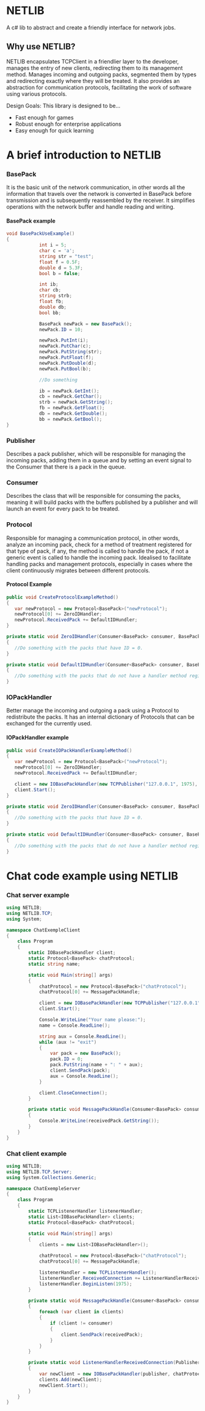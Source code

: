 # NETLIB
A c# lib to abstract and create a friendly interface for network jobs.

## Why use NETLIB?
NETLIB encapsulates TCPClient in a friendlier layer to the developer, manages the entry of new clients, redirecting them to its management method. Manages incoming and outgoing packs, segmented them by types and redirecting exactly where they will be treated. It also provides an abstraction for communication protocols, facilitating the work of software using various protocols.

Design Goals: This library is designed to be...

* Fast enough for games
* Robust enough for enterprise applications
* Easy enough for quick learning

# A brief introduction to NETLIB

### BasePack
It is the basic unit of the network communication, in other words all the information that travels over 
the network is converted in BasePack before transmission and is subsequently reassembled by the receiver.
It simplifies operations with the network buffer and handle reading and writing.

#### BasePack example

```cs
void BasePackUseExample()
{
            int i = 5;
            char c = 'a';
            string str = "test";
            float f = 0.5F;
            double d = 5.3F;
            bool b = false;

            int ib;
            char cb;
            string strb;
            float fb;
            double db;
            bool bb;

            BasePack newPack = new BasePack();
            newPack.ID = 10;

            newPack.PutInt(i);
            newPack.PutChar(c);
            newPack.PutString(str);
            newPack.PutFloat(f);
            newPack.PutDouble(d);
            newPack.PutBool(b);

            //Do something

            ib = newPack.GetInt();
            cb = newPack.GetChar();
            strb = newPack.GetString();
            fb = newPack.GetFloat();
            db = newPack.GetDouble();
            bb = newPack.GetBool();
}
```

### Publisher
Describes a pack publisher, which will be responsible for managing the incoming packs, adding them in a
queue and by setting an event signal to the Consumer that there is a pack in the queue.

### Consumer
Describes the class that will be responsible for consuming the packs, meaning it will build 
packs with the buffers published by a publisher and will launch an event for every pack to be treated.

### Protocol
Responsible for managing a communication protocol, in other words, analyze an incoming
pack, check for a method of treatment registered for that type of pack,
if any, the method is called to handle the pack, if not a generic event
is called to handle the incoming pack. Idealised to facilitate handling packs and management
protocols, especially in cases where the client continuously migrates between different protocols.

#### Protocol Example

```cs
public void CreateProtocolExampleMethod()
{
   var newProtocol = new Protocol<BasePack>("newProtocol");
   newProtocol[0] += ZeroIDHandler;
   newProtocol.ReceivedPack += DefaultIDHundler;
}

private static void ZeroIDHandler(Consumer<BasePack> consumer, BasePack receivedPack)
{
   //Do something with the packs that have ID = 0.
}

private static void DefaultIDHundler(Consumer<BasePack> consumer, BasePack receivedPack)
{
   //Do something with the packs that do not have a handler method registered.
}
```

### IOPackHandler
Better manage the incoming and outgoing a pack using a Protocol to redistribute the packs.
It has an internal dictionary of Protocols that can be exchanged for the currently used.

#### IOPackHandler example
```cs
public void CreateIOPackHandlerExampleMethod()
{
   var newProtocol = new Protocol<BasePack>("newProtocol");
   newProtocol[0] += ZeroIDHandler;
   newProtocol.ReceivedPack += DefaultIDHundler;

   client = new IOBasePackHandler(new TCPPublisher("127.0.0.1", 1975), newProtocol);
   client.Start();
}

private static void ZeroIDHandler(Consumer<BasePack> consumer, BasePack receivedPack)
{
   //Do something with the packs that have ID = 0.
}

private static void DefaultIDHundler(Consumer<BasePack> consumer, BasePack receivedPack)
{
   //Do something with the packs that do not have a handler method registered.
}
```

# Chat code example using NETLIB

### Chat server example

```cs
using NETLIB;
using NETLIB.TCP;
using System;

namespace ChatExempleClient
{
    class Program
    {
        static IOBasePackHandler client;
        static Protocol<BasePack> chatProtocol;
        static string name;

        static void Main(string[] args)
        {
            chatProtocol = new Protocol<BasePack>("chatProtocol");
            chatProtocol[0] += MessagePackHandle;

            client = new IOBasePackHandler(new TCPPublisher("127.0.0.1", 1975), chatProtocol);
            client.Start();

            Console.WriteLine("Your name please:");
            name = Console.ReadLine();

            string aux = Console.ReadLine();
            while (aux != "exit")
            {
                var pack = new BasePack();
                pack.ID = 0;
                pack.PutString(name + ": " + aux);
                client.SendPack(pack);
                aux = Console.ReadLine();
            }

            client.CloseConnection();
        }

        private static void MessagePackHandle(Consumer<BasePack> consumer, BasePack receivedPack)
        {
            Console.WriteLine(receivedPack.GetString());
        }
    }
}
```

### Chat client example

```cs
using NETLIB;
using NETLIB.TCP.Server;
using System.Collections.Generic;

namespace ChatExempleServer
{
    class Program
    {
        static TCPListenerHandler listenerHandler;
        static List<IOBasePackHandler> clients;
        static Protocol<BasePack> chatProtocol;

        static void Main(string[] args)
        {
            clients = new List<IOBasePackHandler>();

            chatProtocol = new Protocol<BasePack>("chatProtocol");
            chatProtocol[0] += MessagePackHandle;

            listenerHandler = new TCPListenerHandler();
            listenerHandler.ReceivedConnection += ListenerHandlerReceivedConnection;
            listenerHandler.BeginListen(1975);
        }

        private static void MessagePackHandle(Consumer<BasePack> consumer, BasePack receivedPack)
        {
            foreach (var client in clients)
            {
                if (client != consumer)
                {
                    client.SendPack(receivedPack);
                }
            }
        }

        private static void ListenerHandlerReceivedConnection(Publisher publisher)
        {
            var newClient = new IOBasePackHandler(publisher, chatProtocol);
            clients.Add(newClient);
            newClient.Start();
        }
    }
}

```
